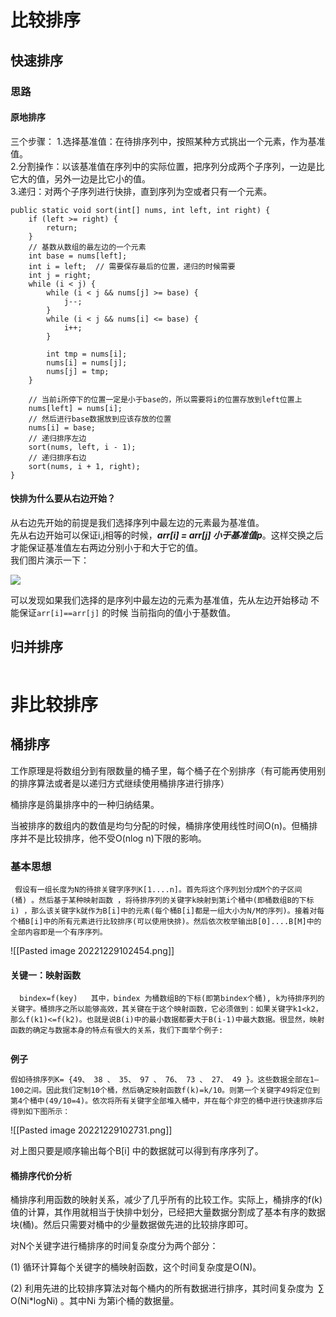 # 比较排序

## 快速排序

### 思路

#### 原地排序

三个步骤：
1.选择基准值：在待排序列中，按照某种方式挑出一个元素，作为基准值。  
2.分割操作：以该基准值在序列中的实际位置，把序列分成两个子序列，一边是比它大的值，另外一边是比它小的值。  
3.递归：对两个子序列进行快排，直到序列为空或者只有一个元素。

```
public static void sort(int[] nums, int left, int right) {  
    if (left >= right) {  
        return;  
    }  
    // 基数从数组的最左边的一个元素  
    int base = nums[left];  
    int i = left;  // 需要保存最后的位置，递归的时候需要
    int j = right;  
    while (i < j) {  
        while (i < j && nums[j] >= base) {  
            j--;  
        }  
        while (i < j && nums[i] <= base) {  
            i++;  
        }  
  
        int tmp = nums[i];  
        nums[i] = nums[j];  
        nums[j] = tmp;  
    }  
  
    // 当前i所停下的位置一定是小于base的，所以需要将i的位置存放到left位置上  
    nums[left] = nums[i];  
    // 然后进行base数据放到应该存放的位置  
    nums[i] = base;  
    // 递归排序左边  
    sort(nums, left, i - 1);  
    // 递归排序右边  
    sort(nums, i + 1, right);  
}
```

#### 快排为什么要从右边开始？

从右边先开始的前提是我们选择序列中最左边的元素最为基准值。  
先从右边开始可以保证i,j相等的时候，***arr[i] = arr[j] 小于基准值p***。这样交换之后才能保证基准值左右两边分别小于和大于它的值。  
我们图片演示一下：

![](Pasted%20image%2020221127164802.png)

可以发现如果我们选择的是序列中最左边的元素为基准值，先从左边开始移动 不能保证`arr[i]==arr[j]` 的时候 当前指向的值小于基数值。




## 归并排序


```

```


# 非比较排序

## 桶排序

工作原理是将数组分到有限数量的桶子里，每个桶子在个别排序（有可能再使用别的排序算法或者是以递归方式继续使用桶排序进行排序）

桶排序是鸽巢排序中的一种归纳结果。

当被排序的数组内的数值是均匀分配的时候，桶排序使用线性时间O(n)。但桶排序并不是比较排序，他不受O(nlog n)下限的影响。


### 基本思想

```
 假设有一组长度为N的待排关键字序列K[1....n]。首先将这个序列划分成M个的子区间(桶) 。然后基于某种映射函数 ，将待排序列的关键字k映射到第i个桶中(即桶数组B的下标 i) ，那么该关键字k就作为B[i]中的元素(每个桶B[i]都是一组大小为N/M的序列)。接着对每个桶B[i]中的所有元素进行比较排序(可以使用快排)。然后依次枚举输出B[0]....B[M]中的全部内容即是一个有序序列。
```

![[Pasted image 20221229102454.png]]


#### 关键一：映射函数

```
  bindex=f(key)   其中，bindex 为桶数组B的下标(即第bindex个桶), k为待排序列的关键字。桶排序之所以能够高效，其关键在于这个映射函数，它必须做到：如果关键字k1<k2，那么f(k1)<=f(k2)。也就是说B(i)中的最小数据都要大于B(i-1)中最大数据。很显然，映射函数的确定与数据本身的特点有很大的关系，我们下面举个例子:
    
```

**例子**

```
假如待排序列K= {49、 38 、 35、 97 、 76、 73 、 27、 49 }。这些数据全部在1—100之间。因此我们定制10个桶，然后确定映射函数f(k)=k/10。则第一个关键字49将定位到第4个桶中(49/10=4)。依次将所有关键字全部堆入桶中，并在每个非空的桶中进行快速排序后得到如下图所示：
```

![[Pasted image 20221229102731.png]]

对上图只要是顺序输出每个B[i] 中的数据就可以得到有序序列了。

#### 桶排序代价分析

桶排序利用函数的映射关系，减少了几乎所有的比较工作。实际上，桶排序的f(k)值的计算，其作用就相当于快排中划分，已经把大量数据分割成了基本有序的数据块(桶)。然后只需要对桶中的少量数据做先进的比较排序即可。

对N个关键字进行桶排序的时间复杂度分为两个部分：

(1) 循环计算每个关键字的桶映射函数，这个时间复杂度是O(N)。

(2) 利用先进的比较排序算法对每个桶内的所有数据进行排序，其时间复杂度为  ∑ O(Ni*logNi) 。其中Ni 为第i个桶的数据量。




   
